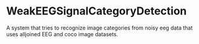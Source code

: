 # WeakEEGSignalCategoryDetection
A system that tries to recognize image categories from noisy eeg data that uses alljoined EEG and coco image datasets.
